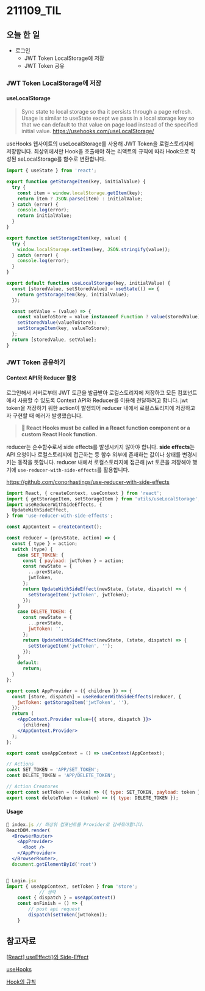 # 211109_TIL

## 오늘 한 일

- 로그인 
  - JWT Token LocalStorage에 저장
  - JWT Token 공유



### JWT Token LocalStorage에 저장

#### useLocalStorage

> Sync state to local storage so tha it persists through a page refresh. Usage is similar to useState except we pass in a local storage key so that we can default to that value on page load instead of the specified initial value.
>https://usehooks.com/useLocalStorage/

useHooks 웹사이트의 useLocalStorage를 사용해 JWT Token을 로컬스토리지에 저장합니다.  최상위에서만 Hook을 호출해야 하는 리액트의 규칙에 따라 Hook으로 작성된 seLocalStorage를 함수로 변환합니다.

```jsx
import { useState } from 'react';

export function getStorageItem(key, initialValue) {
  try {
    const item = window.localStorage.getItem(key);
    return item ? JSON.parse(item) : initialValue;
  } catch (error) {
    console.log(error);
    return initialValue;
  }
}

export function setStorageItem(key, value) {
  try {
    window.localStorage.setItem(key, JSON.stringify(value));
  } catch (error) {
    console.log(error);
  }
}

export default function useLocalStorage(key, initialValue) {
  const [storedValue, setStoredValue] = useState(() => {
    return getStorageItem(key, initialValue);
  });

  const setValue = (value) => {
    const valueToStore = value instanceof Function ? value(storedValue) : value;
    setStoredValue(valueToStore);
    setStorageItem(key, valueToStore);
  };
  return [storedValue, setValue];
}
```



### JWT Token 공유하기

#### Context API와 Reducer 활용

로그인해서 서버로부터 JWT 토큰을 발급받아 로컬스토리지에 저장하고 모든 컴포넌트에서 사용할 수 있도록 Context API와 Reducer를 이용해 전달하려고 합니다. jwt token을 저장하기 위한 action이 발생되어 reducer 내에서 로컬스토리지에 저장하고자 구현할 때 에러가 발생했습니다.

> **🚨 React Hooks must be called in a React function component or a custom React Hook function.**

reducer는 순수함수로서 side effects를 발생시키지 않아야 합니다. **side effects**는 API 요청이나 로컬스토리지에 접근하는 등 함수 외부에 존재하는 값이나 상태를 변경시키는 동작을 뜻합니다. reducer 내에서 로컬스토리지에 접근해 jwt 토큰을 저장해야 했기에 `use-reducer-with-side-effects`를 활용합니다.

https://github.com/conorhastings/use-reducer-with-side-effects

```jsx
import React, { createContext, useContext } from 'react';
import { getStorageItem, setStorageItem } from 'utils/useLocalStorage';
import useReducerWithSideEffects, {
  UpdateWithSideEffect,
} from 'use-reducer-with-side-effects';

const AppContext = createContext();

const reducer = (prevState, action) => {
  const { type } = action;
  switch (type) {
    case SET_TOKEN: {
      const { payload: jwtToken } = action;
      const newState = {
        ...prevState,
        jwtToken,
      };
      return UpdateWithSideEffect(newState, (state, dispatch) => {
        setStorageItem('jwtToken', jwtToken);
      });
    }
    case DELETE_TOKEN: {
      const newState = {
        ...prevState,
        jwtToken: '',
      };
      return UpdateWithSideEffect(newState, (state, dispatch) => {
        setStorageItem('jwtToken', '');
      });
    }
    default:
      return;
  }
};

export const AppProvider = ({ children }) => {
  const [store, dispatch] = useReducerWithSideEffects(reducer, {
    jwtToken: getStorageItem('jwtToken', ''),
  });
  return (
    <AppContext.Provider value={{ store, dispatch }}>
      {children}
    </AppContext.Provider>
  );
};

export const useAppContext = () => useContext(AppContext);

// Actions
const SET_TOKEN = 'APP/SET_TOKEN';
const DELETE_TOKEN = 'APP/DELETE_TOKEN';

// Action Creatores
export const setToken = (token) => ({ type: SET_TOKEN, payload: token });
export const deleteToken = (token) => ({ type: DELETE_TOKEN });
```



#### Usage

```jsx
📄 index.js // 최상위 컴포넌트를 Provider로 감싸줘야합니다.
ReactDOM.render(
  <BrowserRouter>
    <AppProvider>
      <Root />
    </AppProvider>
  </BrowserRouter>,
  document.getElementById('root')


📄 Login.jsx
import { useAppContext, setToken } from 'store';
			// 생략
	const { dispatch } = useAppContext()
	const onFinish = () => {
        // post api request
        dispatch(setToken(jwtToken));
    }
```



## 참고자료

[[React\] useEffect()와 Side-Effect](https://points.tistory.com/86)

[useHooks](https://usehooks.com/)

[Hook의 규칙](https://ko.reactjs.org/docs/hooks-rules.html)

